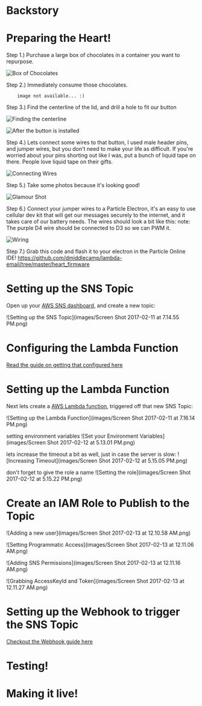 Backstory
===

Preparing the Heart!
===

Step 1.) Purchase a large box of chocolates in a container you want to repurpose.

![Box of Chocolates](images/IMG_8382.png)

Step 2.) Immediately consume those chocolates.

```
    image not available... :) 
```

Step 3.) Find the centerline of the lid, and drill a hole to fit our button

![Finding the centerline](images/IMG_8388.png)

![After the button is installed](images/IMG_8389.png)


Step 4.) Lets connect some wires to that button, I used male header pins, and jumper wires, but you don't need to make your life as difficult.  If you're worried about your pins shorting out like I was, put a bunch of liquid tape on there.  People love liquid tape on their gifts.

![Connecting Wires](images/IMG_8392.png)


Step 5.) Take some photos because it's looking good!

![Glamour Shot](images/IMG_8404.png)


Step 6.) Connect your jumper wires to a Particle Electron, it's an easy to use cellular dev kit that will get our messages securely to the internet, and it takes care of our battery needs.  The wires should look a bit like this:
note: The purple D4 wire should be connected to D3 so we can PWM it.

![Wiring](images/IMG_8391.png)

Step 7.) Grab this code and flash it to your electron in the Particle Online IDE! 
https://github.com/dmiddlecamp/lambda-email/tree/master/heart_firmware
  
  
Setting up the SNS Topic
===

Open up your [AWS SNS dashboard](https://console.aws.amazon.com/sns/v2/home), and create a new topic:

![Setting up the SNS Topic](images/Screen Shot 2017-02-11 at 7.14.55 PM.png)


Configuring the Lambda Function
===

[Read the guide on getting that configured here](lambda_emailer/README.md)


Setting up the Lambda Function
===

Next lets create a [AWS Lambda function](https://console.aws.amazon.com/lambda/home), triggered off that new SNS Topic: 

![Setting up the Lambda Function](images/Screen Shot 2017-02-11 at 7.16.14 PM.png)


setting environment variables
![Set your Environment Variables](images/Screen Shot 2017-02-12 at 5.13.01 PM.png)


lets increase the timeout a bit as well, just in case the server is slow:
![Increasing Timeout](images/Screen Shot 2017-02-12 at 5.15.05 PM.png)


don't forget to give the role a name
![Setting the role](images/Screen Shot 2017-02-12 at 5.15.22 PM.png)


Create an IAM Role to Publish to the Topic
===

![Adding a new user](images/Screen Shot 2017-02-13 at 12.10.58 AM.png)

![Setting Programmatic Access](images/Screen Shot 2017-02-13 at 12.11.06 AM.png)

![Adding SNS Permissions](images/Screen Shot 2017-02-13 at 12.11.16 AM.png)

![Grabbing AccessKeyId and Token](images/Screen Shot 2017-02-13 at 12.11.27 AM.png)

Setting up the Webhook to trigger the SNS Topic
===

[Checkout the Webhook guide here](sns-webhook/README.md)


Testing!
===



Making it live!
===
